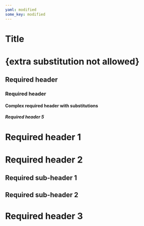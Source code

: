 ```yaml
---
yaml: modified
some_key: modified
---
```


# Title

# {extra substitution not allowed}

## Required header

### Required header

#### Complex required header with substitutions

##### Required header 5

# Required header 1

# Required header 2

## Required sub-header 1

## Required sub-header 2

# Required header 3
